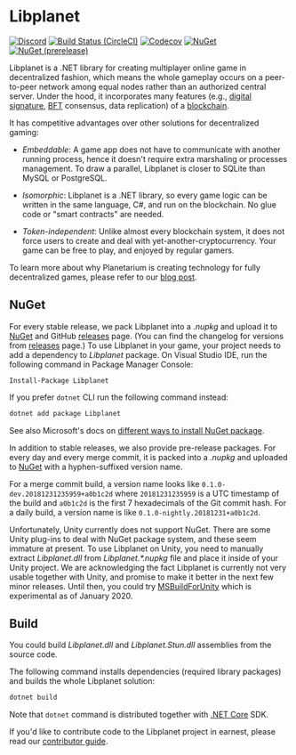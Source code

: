 Libplanet
=========

[![Discord](https://img.shields.io/discord/928926944937013338.svg?color=7289da&logo=discord&logoColor=white)][Discord]
[![Build Status (CircleCI)](https://circleci.com/gh/planetarium/libplanet/tree/main.svg?style=shield)][CircleCI]
[![Codecov](https://codecov.io/gh/planetarium/libplanet/branch/main/graph/badge.svg)][Codecov]
[![NuGet](https://img.shields.io/nuget/v/Libplanet.svg?style=flat)][NuGet]
[![NuGet (prerelease)](https://img.shields.io/nuget/vpre/Libplanet.svg?style=flat)][NuGet]

Libplanet is a .NET library for creating multiplayer online game in
decentralized fashion, which means the whole gameplay occurs on a
peer-to-peer network among equal nodes rather than an authorized central
server.  Under the hood, it incorporates many features (e.g.,
[digital signature], [BFT] consensus, data replication) of a [blockchain].

It has competitive advantages over other solutions for decentralized gaming:

 -  *Embeddable*: A game app does not have to communicate with another running
    process, hence it doesn't require extra marshaling or processes management.
    To draw a parallel, Libplanet is closer to SQLite than MySQL or PostgreSQL.

 -  *Isomorphic*: Libplanet is a .NET library, so every game logic can be
    written in the same language, C#, and run on the blockchain. No glue
    code or "smart contracts" are needed.

 -  *Token-independent*: Unlike almost every blockchain system, it does not
    force users to create and deal with yet-another-cryptocurrency. Your
    game can be free to play, and enjoyed by regular gamers.

To learn more about why Planetarium is creating technology for fully
decentralized games, please refer to our [blog post].

[Discord]: https://link.planetarium.dev/libplanet-readme--pl-dev-discord
[CircleCI]: https://app.circleci.com/pipelines/github/planetarium/libplanet
[Codecov]: https://codecov.io/gh/planetarium/libplanet
[NuGet]: https://www.nuget.org/packages/Libplanet/
[digital signature]: https://en.wikipedia.org/wiki/Digital_signature
[BFT]: https://en.wikipedia.org/wiki/Byzantine_fault_tolerance
[blockchain]: https://en.wikipedia.org/wiki/Blockchain
[blog post]: https://medium.com/planetarium/introducing-planetarium-powering-games-with-freedom-22ab1ab70e0e


NuGet
-----

For every stable release, we pack Libplanet into a *.nupkg* and
upload it to [NuGet] and GitHub [releases] page.
(You can find the changelog for versions from [releases] page.)
To use Libplanet in your game, your project needs to add a dependency
to *Libplanet* package.  On Visual Studio IDE, run the following command
in Package Manager Console:

    Install-Package Libplanet

If you prefer `dotnet` CLI run the following command instead:

~~~~~~~~ bash
dotnet add package Libplanet
~~~~~~~~

See also Microsoft's docs on [different ways to install NuGet package][1].

In addition to stable releases, we also provide pre-release packages.
For every day and every merge commit, it is packed into a *.nupkg*
and uploaded to [NuGet] with a hyphen-suffixed version name.

For a merge commit build, a version name looks like
`0.1.0-dev.20181231235959+a0b1c2d` where `20181231235959` is a UTC timestamp of
the build and `a0b1c2d` is the first 7 hexadecimals of the Git commit hash.
For a daily build, a version name is like `0.1.0-nightly.20181231+a0b1c2d`.

Unfortunately, Unity currently does not support NuGet.  There are some Unity
plug-ins to deal with NuGet package system, and these seem immature at present.
To use Libplanet on Unity, you need to manually extract *Libplanet.dll*
from *Libplanet.\*.nupkg* file and place it inside of your Unity project.
We are acknowledging the fact Libplanet is currently not very usable together
with Unity, and promise to make it better in the next few minor releases.
Until then, you could try [MSBuildForUnity] which is experimental as of
January 2020.

[releases]: https://github.com/planetarium/libplanet/releases
[MSBuildForUnity]: https://github.com/microsoft/MSBuildForUnity
[1]: https://docs.microsoft.com/nuget/consume-packages/ways-to-install-a-package


Build
-----

You could build *Libplanet.dll* and *Libplanet.Stun.dll* assemblies
from the source code.

The following command installs dependencies (required library packages) and
builds the whole Libplanet solution:

~~~~~~~~ bash
dotnet build
~~~~~~~~

Note that `dotnet` command is distributed together with [.NET Core] SDK.

If you'd like to contribute code to the Libplanet project in earnest,
please read our [contributor guide](CONTRIBUTING.md).

[.NET Core]: https://dot.net/
